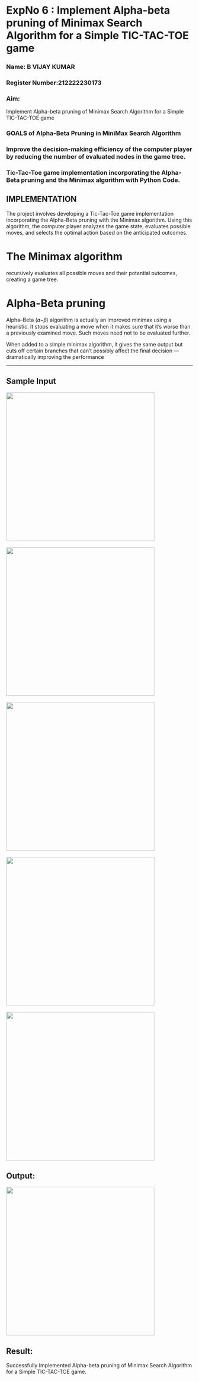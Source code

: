 <h1>ExpNo 6 : Implement Alpha-beta pruning of Minimax Search Algorithm for a Simple TIC-TAC-TOE game</h1> 
<h3>Name: B VIJAY KUMAR</h3>
<h3>Register Number:212222230173</h3>
<H3>Aim:</H3>
<p>
Implement Alpha-beta pruning of Minimax Search Algorithm for a Simple TIC-TAC-TOE game
</p>
<h3>GOALS of Alpha-Beta Pruning in MiniMax Search Algorithm</h3>

<h3>Improve the decision-making efficiency of the computer player by reducing the number of evaluated nodes in the game tree.</h3>
<h3>Tic-Tac-Toe game implementation incorporating the Alpha-Beta pruning and the Minimax algorithm with Python Code.</h3>
<h2>IMPLEMENTATION</h2>

The project involves developing a Tic-Tac-Toe game implementation incorporating the Alpha-Beta pruning with the Minimax algorithm. Using this algorithm, the computer player analyzes the game state, evaluates possible moves, and selects the optimal action based on the anticipated outcomes.

<h1>The Minimax algorithm</h1>

recursively evaluates all possible moves and their potential outcomes, creating a game tree.

<h1>Alpha-Beta pruning</h1>

Alpha–Beta (𝛼−𝛽) algorithm is actually an improved minimax using a heuristic. It stops evaluating a move when it makes sure that it’s worse than a previously examined move. Such moves need not to be evaluated further.

When added to a simple minimax algorithm, it gives the same output but cuts off certain branches that can’t possibly affect the final decision — dramatically improving the performance
<hr>
<h2>Sample Input</h2>

<img src="https://github.com/natsaravanan/19AI405FUNDAMENTALSOFARTIFICIALINTELLIGENCE/assets/87870499/8d5e329a-9aff-41a6-bcf0-46efa10e1b92" width=400 height=400><br><br>
<img src="https://github.com/natsaravanan/19AI405FUNDAMENTALSOFARTIFICIALINTELLIGENCE/assets/87870499/438b242d-54ba-443e-b040-a936e6ae3b55" width=400 height=400><br><br>
<img src="https://github.com/natsaravanan/19AI405FUNDAMENTALSOFARTIFICIALINTELLIGENCE/assets/87870499/99a33390-fa11-4ade-a19f-e93bcd7aaec9" width=400 height=400><br><br>
<img src="https://github.com/natsaravanan/19AI405FUNDAMENTALSOFARTIFICIALINTELLIGENCE/assets/87870499/440797bd-53cb-49c1-b18d-89776864c3e7" width=400 height=400><br><br>
<img src="https://github.com/natsaravanan/19AI405FUNDAMENTALSOFARTIFICIALINTELLIGENCE/assets/87870499/81575a16-26b2-46f1-a8ac-27c9ed0a0fe5" width=400 height=400>
<h2>
  Output:
</h2>
<img src="https://github.com/VIJAYKUMAR22007124/19AI405FUNDAMENTALSOFARTIFICIALINTELLIGENCE/assets/119657657/c61223a8-2309-46d8-9c78-eeef9089fb65  " width=400 height=400>

<h2>
  Result:
</h2>
Successfully Implemented Alpha-beta pruning of Minimax Search Algorithm for a Simple TIC-TAC-TOE game.
